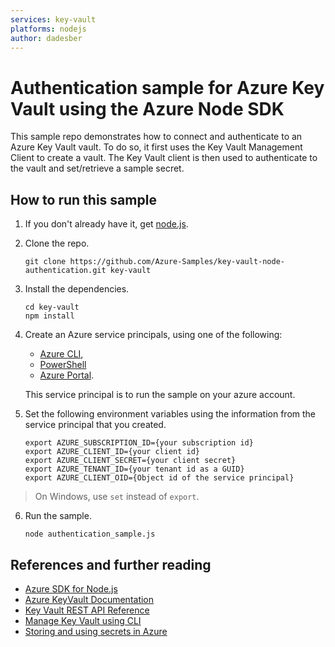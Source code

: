 ```yaml
---
services: key-vault
platforms: nodejs
author: dadesber
---
```


# Authentication sample for Azure Key Vault using the Azure Node SDK

This sample repo demonstrates how to connect and authenticate to an Azure Key Vault vault. 
To do so, it first uses the Key Vault Management Client to create a vault.
The Key Vault client is then used to authenticate to the vault and set/retrieve a sample secret. 


## How to run this sample

1. If you don't already have it, get [node.js](https://nodejs.org).

2. Clone the repo.

   ```
   git clone https://github.com/Azure-Samples/key-vault-node-authentication.git key-vault
   ```

3. Install the dependencies.

   ```
   cd key-vault
   npm install
   ```

4. Create an Azure service principals, using one of the following:
   - [Azure CLI](https://azure.microsoft.com/documentation/articles/resource-group-authenticate-service-principal-cli/),
   - [PowerShell](https://azure.microsoft.com/documentation/articles/resource-group-authenticate-service-principal/)
   - [Azure Portal](https://azure.microsoft.com/documentation/articles/resource-group-create-service-principal-portal/). 

    This service principal is to run the sample on your azure account.

5. Set the following environment variables using the information from the service principal that you created.

   ```
   export AZURE_SUBSCRIPTION_ID={your subscription id}
   export AZURE_CLIENT_ID={your client id}
   export AZURE_CLIENT_SECRET={your client secret}
   export AZURE_TENANT_ID={your tenant id as a GUID}
   export AZURE_CLIENT_OID={Object id of the service principal}
   ```

> On Windows, use `set` instead of `export`.

6. Run the sample.

    ```
    node authentication_sample.js
    ```

## References and further reading

- [Azure SDK for Node.js](https://github.com/Azure/azure-sdk-for-node)
- [Azure KeyVault Documentation](https://azure.microsoft.com/en-us/documentation/services/key-vault/)
- [Key Vault REST API Reference](https://msdn.microsoft.com/en-us/library/azure/dn903609.aspx)
- [Manage Key Vault using CLI](https://azure.microsoft.com/en-us/documentation/articles/key-vault-manage-with-cli/)
- [Storing and using secrets in Azure](https://blogs.msdn.microsoft.com/dotnet/2016/10/03/storing-and-using-secrets-in-azure/)
